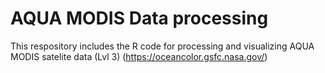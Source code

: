 # AQUA MODIS Data processing

This respository includes the R code for processing and visualizing AQUA MODIS satelite data (Lvl 3) (https://oceancolor.gsfc.nasa.gov/)

